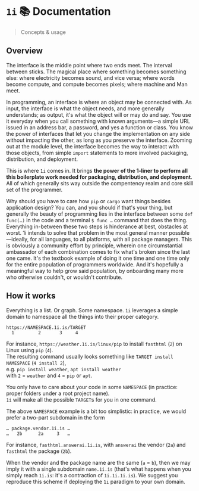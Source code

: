 # `1i` 📚 Documentation
> Concepts & usage

## Overview

The interface is the middle point where two ends meet. The interval between sticks. The magical place where something becomes something else: where electricity becomes sound, and vice versa; where words become compute, and compute becomes pixels; where machine and Man meet.

In programming, an interface is where an object may be connected with. As input, the interface is what the object needs, and more generally understands; as output, it's what the object will or may do and say. You use it everyday when you call something with known arguments—a simple URL issued in an address bar, a password, and yes a function or class. You know the power of interfaces that let you change the implementation on any side without impacting the other, as long as you preserve the interface. Zooming out at the module level, the interface becomes the way to interact with those objects, from simple `import` statements to more involved packaging, distribution, and deployment.

This is where `1i` comes in. It brings **the power of the 1-liner to perform all this boilerplate work needed for packaging, distribution, and deployment**. All of which generally sits way outside the compentency realm and core skill set of the programmer.

Why should you have to care how `pip` or `cargo` want things besides application design? You can, and you should if that's your thing, but generally the beauty of programming lies in the interface between some `def func(…)` in the code and a terminal `$ func …` command that does the thing. Everything in-between these two steps is hinderance at best, obstacles at worst. 1i intends to solve that problem in the most general manner possible—ideally, for all languages, to all platforms, with all package managers. This is obviously a community effort by principle, wherein one circumstantial ambassador of each combination comes to fix what's broken since the last one came. It's the textbook example of doing it one time and one time only for the entire population of programmers worldwide. And it's hopefully a meaningful way to help grow said population, by onboarding many more who otherwise couldn't, or wouldn't contribute.

## How it works

Everything is a list. Or graph. Some namespace. `1i` leverages a simple domain to namespace all the things into their proper category.

```
https://NAMESPACE.1i.is/TARGET
  1         2       3     4
```

For instance, `https://weather.1i.is/linux/pip` to install `fasthtml` (`2`) on Linux using `pip` (`4`).  
The resulting command usually looks something like `TARGET install NAMESPACE` (`4 install 2`),  
e.g. `pip install weather`, `apt install weather`  
with `2` = `weather` and `4` = `pip` or `apt`.

You only have to care about your code in some `NAMESPACE` (in practice: proper folders under a root project name).  
`1i` will make all the possible `TARGET`s for you in one command.

The above `NAMESPACE` example is a bit too simplistic: in practice, we would prefer a two-part subdomain in the form 

```
… package.vendor.1i.is …
…   2b      2a     3   …
```
For instance, `fasthtml.answerai.1i.is`, with `answerai` the vendor (`2a`) and `fasthtml` the package (`2b`).

When the vendor and the package name are the same (`a` = `b`), then we may imply it with a single subdomain `name.1i.is` (that's what happens when you simply reach `1i.is`: it's a contraction of `1i.1i.1i.is`). We suggest you reproduce this scheme if deploying the `1i` paradigm to your own domain.




